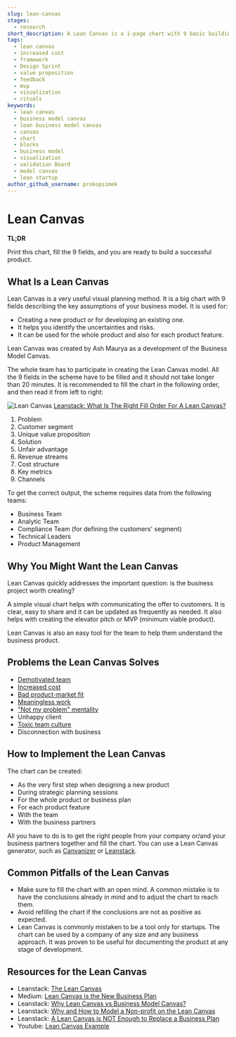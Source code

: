 ```yaml
---
slug: lean-canvas
stages:
  - research
short_description: A Lean Canvas is a 1-page chart with 9 basic building blocks. It helps to identify problems and solutions for your product.
tags:
  - lean canvas
  - increased cost
  - framework
  - Design Sprint
  - value proposition
  - feedback
  - mvp
  - visualization
  - rituals
keywords:
  - lean canvas
  - business model canvas
  - lean business model canvas
  - canvas
  - chart
  - blocks
  - business model
  - visualization
  - validation Board
  - model canvas
  - lean startup
author_github_username: prokopsimek
---
```


# Lean Canvas

**TL;DR**

Print this chart, fill the 9 fields, and you are ready to build a successful product.

## What Is a Lean Canvas

Lean Canvas is a very useful visual planning method. It is a big chart with 9 fields describing the key assumptions of your business model. It is used for:
- Creating a new product or for developing an existing one.
- It helps you identify the uncertainties and risks.
- It can be used for the whole product and also for each product feature.

Lean Canvas was created by Ash Maurya as a development of the Business Model Canvas.

The whole team has to participate in creating the Lean Canvas model. All the 9 fields in the scheme have to be filled and it should not take longer than 20 minutes. It is recommended to fill the chart in the following order, and then read it from left to right:

![Lean Canvas](/files/lean_canvas.png)
[Leanstack: What Is The Right Fill Order For A Lean Canvas?](https://blog.leanstack.com/what-is-the-right-fill-order-for-a-lean-canvas-f8071d0c6c8c)

1. Problem
2. Customer segment
3. Unique value proposition
4. Solution
5. Unfair advantage
6. Revenue streams
7. Cost structure
8. Key metrics
9. Channels

To get the correct output, the scheme requires data from the following teams:

- Business Team
- Analytic Team
- Compliance Team (for defining the customers' segment)
- Technical Leaders
- Product Management

## Why You Might Want the Lean Canvas

Lean Canvas quickly addresses the important question: is the business project worth creating?

A simple visual chart helps with communicating the offer to customers. It is clear, easy to share and it can be updated as frequently as needed. It also helps with creating the elevator pitch or MVP (minimum viable product).

Lean Canvas is also an easy tool for the team to help them understand the business product.

## Problems the Lean Canvas Solves

- [Demotivated team](/problems/demotivated-team)
- [Increased cost](/problems/increased-cost)
- [Bad product-market fit](/problems/bad-product-market-fit)
- [Meaningless work](/problems/meaningless-work)
- ["Not my problem" mentality](/problems/not-my-problem-mentality)
- Unhappy client
- [Toxic team culture](/problems/toxic-team-culture)
- Disconnection with business

## How to Implement the Lean Canvas

The chart can be created:

- As the very first step when designing a new product
- During strategic planning sessions
- For the whole product or business plan
- For each product feature
- With the team
- With the business partners

All you have to do is to get the right people from your company or/and your business partners together and fill the chart. You can use a Lean Canvas generator, such as [Canvanizer](https://canvanizer.com/) or [Leanstack](https://leanstack.com/).

## Common Pitfalls of the Lean Canvas

- Make sure to fill the chart with an open mind. A common mistake is to have the conclusions already in mind and to adjust the chart to reach them.
- Avoid refilling the chart if the conclusions are not as positive as expected.
- Lean Canvas is commonly mistaken to be a tool only for startups. The chart can be used by a company of any size and any business approach. It was proven to be useful for documenting the product at any stage of development.

## Resources for the Lean Canvas

- Leanstack: [The Lean Canvas](https://leanstack.com/leancanvas)
- Medium: [Lean Canvas is the New Business Plan](https://medium.com/@inspire9/lean-canvas-is-the-new-business-plan-513dbfebbe8b)
- Leanstack: [Why Lean Canvas vs Business Model Canvas?](https://blog.leanstack.com/why-lean-canvas-vs-business-model-canvas-af62c0f250f0)
- Leanstack: [Why and How to Model a Non-profit on the Lean Canvas](https://blog.leanstack.com/why-and-how-to-model-a-non-profit-on-the-lean-canvas-514e4acf1051)
- Leanstack: [A Lean Canvas is NOT Enough to Replace a Business Plan](https://blog.leanstack.com/a-lean-canvas-is-not-enough-to-replace-a-business-plan-36a28888b2fd)
- Youtube: [Lean Canvas Example](https://www.youtube.com/watch?v=2nW9lg-fenY)
